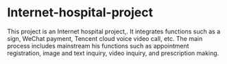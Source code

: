 # Internet-hospital-project
This project is an Internet hospital project,. It integrates functions such as a sign, WeChat payment, Tencent cloud voice video call, etc. The main process includes mainstream his functions such as appointment registration, image and text inquiry, video inquiry, and prescription making.
